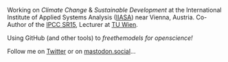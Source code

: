 Working on *Climate Change* & *Sustainable Development* at the International Institute of Applied Systems Analysis ([IIASA](https://github.com/iiasa)) near Vienna, Austria.
Co-Author of the [IPCC SR15](https://www.ipcc.ch/sr15/), Lecturer at [TU Wien](https://www.tuwien.at/en/tu-wien/).

Using GitHub (and other tools) to *freethemodels for openscience!*

Follow me on [Twitter](https://twitter.com/daniel_huppmann) or on <a rel="me" href="https://mastodon.social/@daniel_huppmann">mastodon.social</a>...
